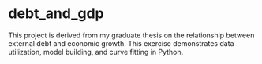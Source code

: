 # debt_and_gdp
This project is derived from my graduate thesis on the relationship between external debt and economic growth. This exercise demonstrates data utilization, model building, and curve fitting in Python.
